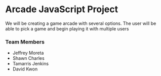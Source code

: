 # Arcade JavaScript Project

We will be creating a game arcade with several options. The user will be able to pick a game and begin playing it with multiple users

### Team Members

- Jeffrey Moreta
- Shawn Charles
- Tamarris Jenkins
- David Kwon